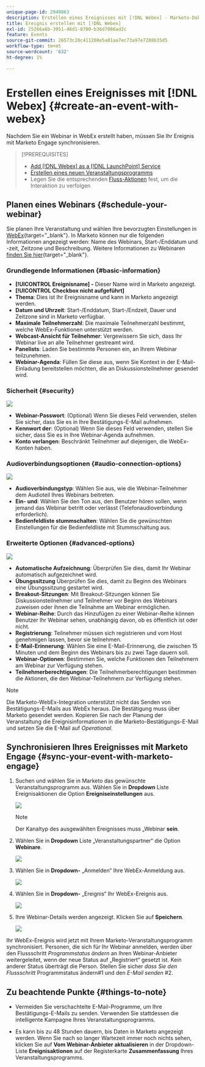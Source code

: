 ```yaml
---
unique-page-id: 2949863
description: Erstellen eines Ereignisses mit [!DNL Webex] - Marketo-Dokumenten - Produktdokumentation
title: Ereignis erstellen mit [!DNL Webex]
exl-id: 25266a6b-3951-46d1-8700-b36d7086ad2c
feature: Events
source-git-commit: 26573c20c411208e5a01aa7ec73a97e7208b35d5
workflow-type: tm+mt
source-wordcount: '632'
ht-degree: 1%

---
```


# Erstellen eines Ereignisses mit [!DNL Webex] {#create-an-event-with-webex}

Nachdem Sie ein Webinar in WebEx erstellt haben, müssen Sie Ihr Ereignis mit Marketo Engage synchronisieren.

>[!PREREQUISITES]
>
>* [Add [!DNL Webex] as a [!DNL LaunchPoint] Service](/help/marketo/product-docs/administration/additional-integrations/add-webex-as-a-launchpoint-service.md)
>* [Erstellen eines neuen Veranstaltungsprogramms](/help/marketo/product-docs/demand-generation/events/understanding-events/create-a-new-event-program.md)
>* Legen Sie die entsprechenden [Fluss-Aktionen](/help/marketo/product-docs/core-marketo-concepts/smart-campaigns/flow-actions/add-a-flow-step-to-a-smart-campaign.md) fest, um die Interaktion zu verfolgen

## Planen eines Webinars {#schedule-your-webinar}

Sie planen Ihre Veranstaltung und wählen Ihre bevorzugten Einstellungen in [WebEx](https://www.webex.com/){target="_blank"}. In Marketo können nur die folgenden Informationen angezeigt werden: Name des Webinars, Start-/Enddatum und -zeit, Zeitzone und Beschreibung. Weitere Informationen zu Webinaren [finden Sie hier](https://help.webex.com/en-us/landing/ld-7srxjs-WebexWebinars/Webex-Webinars){target="_blank"}.

### Grundlegende Informationen {#basic-information}

* **[!UICONTROL Ereignisname] -** Dieser Name wird in Marketo angezeigt.
* **[!UICONTROL Checkbox nicht aufgeführt]**
* **Thema**: Dies ist Ihr Ereignisname und kann in Marketo angezeigt werden.
* **Datum und Uhrzeit**: Start-/Enddatum, Start-/Endzeit, Dauer und Zeitzone sind in Marketo verfügbar.
* **Maximale Teilnehmerzahl**: Die maximale Teilnehmerzahl bestimmt, welche WebEx-Funktionen unterstützt werden.
* **Webcast-Ansicht für Teilnehmer**: Vergewissern Sie sich, dass Ihr Webinar live an alle Teilnehmer gestreamt wird.
* **Panelists**: Laden Sie bestimmte Personen ein, an Ihrem Webinar teilzunehmen.
* **Webinar-Agenda**: Füllen Sie diese aus, wenn Sie Kontext in der E-Mail-Einladung bereitstellen möchten, die an Diskussionsteilnehmer gesendet wird.

### Sicherheit {#security}

![](assets/create-an-event-with-webex-2.png)

* **Webinar-Passwort**: (Optional) Wenn Sie dieses Feld verwenden, stellen Sie sicher, dass Sie es in Ihre Bestätigungs-E-Mail aufnehmen.
* **Kennwort der**: (Optional) Wenn Sie dieses Feld verwenden, stellen Sie sicher, dass Sie es in Ihre Webinar-Agenda aufnehmen.
* **Konto verlangen**: Beschränkt Teilnehmer auf diejenigen, die WebEx-Konten haben.

### Audioverbindungsoptionen {#audio-connection-options}

![](assets/create-an-event-with-webex-3.png)

* **Audioverbindungstyp**: Wählen Sie aus, wie die Webinar-Teilnehmer dem Audioteil Ihres Webinars beitreten.
* **Ein- und**: Wählen Sie den Ton aus, den Benutzer hören sollen, wenn jemand das Webinar betritt oder verlässt (Telefonaudioverbindung erforderlich).
* **Bedienfeldliste stummschalten**: Wählen Sie die gewünschten Einstellungen für die Bedienfeldliste mit Stummschaltung aus.

### Erweiterte Optionen {#advanced-options}

![](assets/create-an-event-with-webex-4.png)

* **Automatische Aufzeichnung**: Überprüfen Sie dies, damit Ihr Webinar automatisch aufgezeichnet wird.
* **Übungssitzung** Überprüfen Sie dies, damit zu Beginn des Webinars eine Übungssitzung gestartet wird.
* **Breakout-Sitzungen**: Mit Breakout-Sitzungen können Sie Diskussionsteilnehmer und Teilnehmer vor Beginn des Webinars zuweisen oder ihnen die Teilnahme am Webinar ermöglichen.
* **Webinar-Reihe**: Durch das Hinzufügen zu einer Webinar-Reihe können Benutzer Ihr Webinar sehen, unabhängig davon, ob es öffentlich ist oder nicht.
* **Registrierung**: Teilnehmer müssen sich registrieren und vom Host genehmigen lassen, bevor sie teilnehmen.
* **E-Mail-Erinnerung**: Wählen Sie eine E-Mail-Erinnerung, die zwischen 15 Minuten und dem Beginn des Webinars bis zu zwei Tage dauern soll.
* **Webinar-Optionen**: Bestimmen Sie, welche Funktionen den Teilnehmern am Webinar zur Verfügung stehen.
* **Teilnehmerberechtigungen**: Die Teilnehmerberechtigungen bestimmen die Aktionen, die den Webinar-Teilnehmern zur Verfügung stehen.

>[!NOTE]
>
>Die Marketo-WebEx-Integration unterstützt nicht das Senden von Bestätigungs-E-Mails aus WebEx heraus. Die Bestätigung muss über Marketo gesendet werden. Kopieren Sie nach der Planung der Veranstaltung die Ereignisinformationen in die Marketo-Bestätigungs-E-Mail und setzen Sie die E-Mail auf _Operational_.

## Synchronisieren Ihres Ereignisses mit Marketo Engage {#sync-your-event-with-marketo-engage}

1. Suchen und wählen Sie in Marketo das gewünschte Veranstaltungsprogramm aus. Wählen Sie in **Dropdown** Liste Ereignisaktionen die Option **Ereigniseinstellungen** aus.

   ![](assets/create-an-event-with-webex-5.png)

   >[!NOTE]
   >
   >Der Kanaltyp des ausgewählten Ereignisses muss „Webinar **sein**.

1. Wählen Sie in **Dropdown** Liste „Veranstaltungspartner“ die Option **Webinare**.

   ![](assets/create-an-event-with-webex-6.png)

1. Wählen Sie in **Dropdown-** „Anmelden“ Ihre WebEx-Anmeldung aus.

   ![](assets/create-an-event-with-webex-7.png)

1. Wählen Sie in **Dropdown-** „Ereignis“ Ihr WebEx-Ereignis aus.

   ![](assets/create-an-event-with-webex-8.png)

1. Ihre Webinar-Details werden angezeigt. Klicken Sie auf **Speichern**.

   ![](assets/create-an-event-with-webex-9.png)

Ihr WebEx-Ereignis wird jetzt mit Ihrem Marketo-Veranstaltungsprogramm synchronisiert. Personen, die sich für Ihr Webinar anmelden, werden über den Flussschritt _Programmstatus ändern_ an Ihren Webinar-Anbieter weitergeleitet, wenn der neue Status auf „Registriert“ gesetzt ist. Kein anderer Status überträgt die Person. Stellen Sie sicher _dass Sie den Flussschritt_ Programmstatus ändern#1 und den _E-Mail senden_ #2.

## Zu beachtende Punkte {#things-to-note}

* Vermeiden Sie verschachtelte E-Mail-Programme, um Ihre Bestätigungs-E-Mails zu senden. Verwenden Sie stattdessen die intelligente Kampagne Ihres Veranstaltungsprogramms.

* Es kann bis zu 48 Stunden dauern, bis Daten in Marketo angezeigt werden. Wenn Sie nach so langer Wartezeit immer noch nichts sehen, klicken Sie auf **Vom Webinar-Anbieter aktualisieren** in der Dropdown-Liste **Ereignisaktionen** auf der Registerkarte **Zusammenfassung** Ihres Veranstaltungsprogramms.
